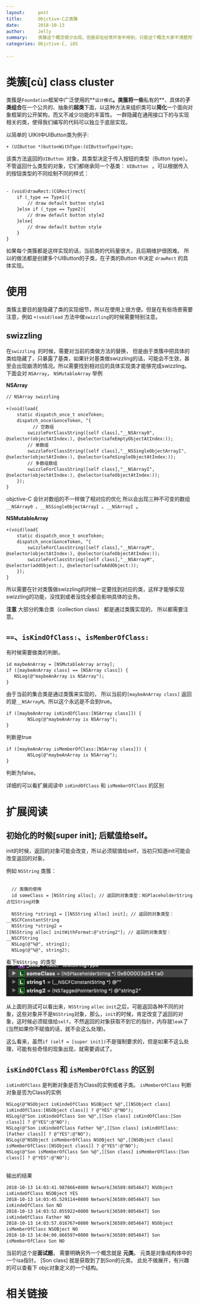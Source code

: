```yaml
---
layout:     post
title:      Objctive-C之类簇
date:       2018-10-13
author:     Jelly
summary:    类簇这个概念很少出现，但是却在经常开发中用到，只是这个概念大家不清楚而已。这篇就是为了介绍类簇这个概念和实现的过程。 举个例子，我们平时最常用到的`NSArray`，`NSDictionary `， `UIButton` 中的`[UIButton buttonWithType:<#(UIButtonType)#>]` 方法，这个都是我们平时很经常用到的方法，只是对于内部实现是如何实现的呢？ 了解吗？ 
categories: Objctive-C, iOS
 
---
```


# 类簇[cù] class cluster
类簇是`Foundation`框架中广泛使用的**`设计模式`**。类簇将一些**私有的**、具体的**子类组合**在一个公共的、抽象的**超类**下面，以这种方法来组织类可以**简化**一个面向对象框架的公开架构，而又不减少功能的丰富性。
一群隐藏在通用接口下的与实现相关的类，使得我们编写的代码可以独立于底层实现。

以简单的 UIKit中UIButton类为例子:

```objc
+ (UIButton *)buttonWithType:(UIButtonType)type;
```
该类方法返回的`UIButton `对象，其类型决定于传入按钮的类型（Button type）。不管返回什么类型的对象，它们都继承同一个基类： `UIButton ` 。可以根据传入的按钮类型的不同绘制不同的样式：

``` objc

- (void)drawRect:(CGRect)rect{
	if (_type == Type1){
		// draw default button style1
	}else if (_type == Type2){
		// draw default button style2 
	}else{
		// draw default button style
	}
}
```

如果每个类簇都是这样实现的话，当前类的代码量很大，且后期维护很困难。 所以的做法都是创建多个UIButton的子类，在子类的Button 中决定 `drawRect` 的具体实现。

# 使用
类簇主要目的是隐藏了类的实现细节，所以在使用上很方便。但是在有些场景需要注意，例如  `+(void)load` 方法中做`swizzling`的时候需要特别注意。

## swizzling
在`swizzling `的时候，需要对当前的类做方法的替换， 但是由于类簇中把具体的类给隐藏了，只暴露了基类，如果针对基类做swizzling的话，可能会不生效，甚至会出现崩溃的情况。所以需要找到相对应的具体实现类才能够完成swizzling。 下面会对 `NSArray`， `NSMutableArray` 举例

**NSArray**

```objc
// NSArray swizzling

+(void)load{
    static dispatch_once_t onceToken;
    dispatch_once(&onceToken, ^{
    	  // 空数组
        swizzleForClassString([self class],"__NSArray0", @selector(objectAtIndex:), @selector(safeEmptyObjectAtIndex:));
        // 单数组
        swizzleForClassString([self class],"__NSSingleObjectArrayI", @selector(objectAtIndex:), @selector(safeSingleObjectAtIndex:));
        // 多数组数组
        swizzleForClassString([self class],"__NSArrayI", @selector(objectAtIndex:), @selector(safeObjectAtIndex:));
    });
}

```
objctive-C 会针对数组的不一样做了相对应的优化 所以会出现三种不可变的数组`__NSArray0 `、`__NSSingleObjectArrayI `、`__NSArrayI `。

**NSMutableArray**

```objc
+(void)load{
    static dispatch_once_t onceToken;
    dispatch_once(&onceToken, ^{
        swizzleForClassString([self class],"__NSArrayM", @selector(objectAtIndex:), @selector(safeObjectAtIndex:));
        swizzleForClassString([self class],"__NSArrayM", @selector(addObject:), @selector(safeAddObject:));
    });
}
```

所以需要在针对类簇做swizzling的时候一定要找到对应的类，这样才能够实现swizzling的功能，没找到或者没找全都会影响具体的业务。

**注意**
大部分的集合类（collection class） 都是通过类簇实现的， 所以都需要注意。

## `==`、`isKindOfClass:`、`isMemberOfClass:`

有时候需要做类的判断。

```objc
id maybeAnArray = [NSMutableArray array];
if ([maybeAnArray class] == [NSArray class]) {
   NSLog(@"maybeAnArray is NSArray");
}
```
由于当前的集合类是通过类簇来实现的， 所以当前的`[maybeAnArray class]` 返回的是`__NSArrayM`。所以这个永远是不会到true。

```objc
if ([maybeAnArray isKindOfClass:[NSArray class]]) {
        NSLog(@"maybeAnArray is NSArray");
}
```
判断是true

```objc
if ([maybeAnArray isMemberOfClass:[NSArray class]]) {
        NSLog(@"maybeAnArray is NSArray");
}
```
判断为false。

详细的可以看扩展阅读中 `isKindOfClass` 和 `isMemberOfClass` 的区别
 


# 扩展阅读

## 初始化的时候[super init]; 后赋值给self。
init的时候，返回的对象可能会改变，所以必须赋值给self，当初只知道init可能会改变返回的对象。

例如 `NSString` 类簇：

```objc

  // 类簇的使用
  id someClass = [NSString alloc]; // 返回的对象类型：NSPlaceholderString 占位String对象
  
  NSString *string1 = [[NSString alloc] init]; // 返回的对象类型：__NSCFConstantString
  NSString *string2 = [[NSString alloc] initWithFormat:@"string2"]; // 返回的对象类型：__NSCFString
  NSLog(@"%@", string1);
  NSLog(@"%@", string2);

```
看下`NSString `的类型
![NSString 类型](https://raw.githubusercontent.com/JellyGD/jellygd.github.io/master/_posts/images/20181013-stringtype.jpg)

从上面的测试可以看出来，`NSString` `alloc` `init`之后，可能返回各种不同的对象，这些对象并不是`NSString`对象，那么，`init`的时候，肯定改变了返回的对象，这时候必须赋值给`self`，不然返回的对象获取不到它的指针，内存就`leak`了(当然如果你不赋值的话，就不会这么处理)。

这么看来，虽然`if (self = [super init])`不是强制要求的，但是如果不这么处理，可能有些奇怪的现象出现，就需要调试了。


## `isKindOfClass` 和 `isMemberOfClass` 的区别

`isKindOfClass` 是判断对象是否为Class的实例或者子类。  `isMemberOfClass` 判断对象是否为Class的实例

```objc
NSLog(@"NSObject isKindeOfClass NSOBject %@",[[NSObject class] isKindOfClass:[NSObject class]] ? @"YES":@"NO");
NSLog(@"Son isKindeOfClass Son %@",[[Son class] isKindOfClass:[Son class]] ? @"YES":@"NO");
NSLog(@"Son isKindeOfClass Father %@",[[Son class] isKindOfClass:[Father class]] ? @"YES":@"NO");
NSLog(@"NSObject isMemberOfClass NSOBject %@",[[NSObject class] isMemberOfClass:[NSObject class]] ? @"YES":@"NO");
NSLog(@"Son isMemberOfClass Son %@",[[Son class] isMemberOfClass:[Son class]] ? @"YES":@"NO");
    
```

输出的结果

```objc
2018-10-13 14:03:41.987866+0800 Network[36589:8054647] NSObject isKindeOfClass NSOBject YES
2018-10-13 14:03:45.529114+0800 Network[36589:8054647] Son isKindeOfClass Son NO
2018-10-13 14:03:52.055922+0800 Network[36589:8054647] Son isKindeOfClass Father NO
2018-10-13 14:03:57.016767+0800 Network[36589:8054647] NSObject isMemberOfClass NSOBject NO
2018-10-13 14:04:00.866597+0800 Network[36589:8054647] Son isMemberOfClass Son NO
```

当前的这个是**面试题**， 需要明确另外一个概念就是 **元类**。 元类是对象结构体中的一个isa指针。 [Son class] 就是获取到了到Son的元类。
此处不做展开，有兴趣的可以查看下 objc对象定义的一个结构。


# 相关链接
